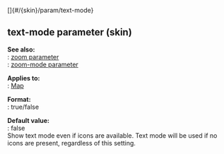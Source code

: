 []{#/{skin}/param/text-mode}    
## text-mode parameter (skin)    
**See also:**    
:   [zoom parameter](/ref/%7Bskin%7D/param/zoom)    
:   [zoom-mode parameter](/ref/%7Bskin%7D/param/zoom-mode)    
<!-- -->    
**Applies to:**    
:   [Map](/ref/%7Bskin%7D/control/map)    
<!-- -->    
**Format:**    
:   true/false    
<!-- -->    
**Default value:**    
:   false    
Show text mode even if icons are available. Text mode will be used if no    
icons are present, regardless of this setting.  